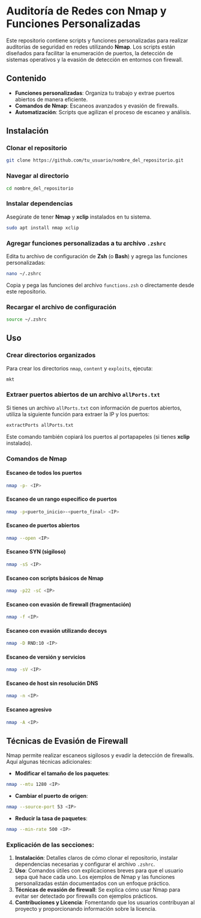 
# Auditoría de Redes con Nmap y Funciones Personalizadas

Este repositorio contiene scripts y funciones personalizadas para realizar auditorías de seguridad en redes utilizando **Nmap**. Los scripts están diseñados para facilitar la enumeración de puertos, la detección de sistemas operativos y la evasión de detección en entornos con firewall.

## Contenido

- **Funciones personalizadas**: Organiza tu trabajo y extrae puertos abiertos de manera eficiente.
- **Comandos de Nmap**: Escaneos avanzados y evasión de firewalls.
- **Automatización**: Scripts que agilizan el proceso de escaneo y análisis.

## Instalación

### Clonar el repositorio

```bash
git clone https://github.com/tu_usuario/nombre_del_repositorio.git
```

### Navegar al directorio

```bash
cd nombre_del_repositorio
```

### Instalar dependencias

Asegúrate de tener **Nmap** y **xclip** instalados en tu sistema.

```bash
sudo apt install nmap xclip
```

### Agregar funciones personalizadas a tu archivo `.zshrc`

Edita tu archivo de configuración de **Zsh** (o **Bash**) y agrega las funciones personalizadas:

```bash
nano ~/.zshrc
```

Copia y pega las funciones del archivo `functions.zsh` o directamente desde este repositorio.

### Recargar el archivo de configuración

```bash
source ~/.zshrc
```

## Uso

### Crear directorios organizados

Para crear los directorios `nmap`, `content` y `exploits`, ejecuta:

```bash
mkt
```

### Extraer puertos abiertos de un archivo `allPorts.txt`

Si tienes un archivo `allPorts.txt` con información de puertos abiertos, utiliza la siguiente función para extraer la IP y los puertos:

```bash
extractPorts allPorts.txt
```

Este comando también copiará los puertos al portapapeles (si tienes **xclip** instalado).

### Comandos de Nmap

#### Escaneo de todos los puertos

```bash
nmap -p- <IP>
```

#### Escaneo de un rango específico de puertos

```bash
nmap -p<puerto_inicio>-<puerto_final> <IP>
```

#### Escaneo de puertos abiertos

```bash
nmap --open <IP>
```

#### Escaneo SYN (sigiloso)

```bash
nmap -sS <IP>
```

#### Escaneo con scripts básicos de Nmap

```bash
nmap -p22 -sC <IP>
```

#### Escaneo con evasión de firewall (fragmentación)

```bash
nmap -f <IP>
```

#### Escaneo con evasión utilizando decoys

```bash
nmap -D RND:10 <IP>
```

#### Escaneo de versión y servicios

```bash
nmap -sV <IP>
```

#### Escaneo de host sin resolución DNS

```bash
nmap -n <IP>
```

#### Escaneo agresivo

```bash
nmap -A <IP>
```

## Técnicas de Evasión de Firewall

Nmap permite realizar escaneos sigilosos y evadir la detección de firewalls. Aquí algunas técnicas adicionales:

- **Modificar el tamaño de los paquetes**:

```bash
nmap --mtu 1280 <IP>
```

- **Cambiar el puerto de origen**:

```bash
nmap --source-port 53 <IP>
```

- **Reducir la tasa de paquetes**:

```bash
nmap --min-rate 500 <IP>
```

### Explicación de las secciones:

1. **Instalación**: Detalles claros de cómo clonar el repositorio, instalar dependencias necesarias y configurar el archivo `.zshrc`.
2. **Uso**: Comandos útiles con explicaciones breves para que el usuario sepa qué hace cada uno. Los ejemplos de Nmap y las funciones personalizadas están documentados con un enfoque práctico.
3. **Técnicas de evasión de firewall**: Se explica cómo usar Nmap para evitar ser detectado por firewalls con ejemplos prácticos.
4. **Contribuciones y Licencia**: Fomentando que los usuarios contribuyan al proyecto y proporcionando información sobre la licencia.
